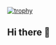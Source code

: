 [![trophy](https://github-profile-trophy.vercel.app/?username=Piyush-Kr11)](https://github.com/ryo-ma/github-profile-trophy)
## Hi there 👋

<!--
**Piyush-Kr11/Piyush-Kr11** is a ✨ _special_ ✨ repository because its `README.md` (this file) appears on your GitHub profile.

Here are some ideas to get you started:

- 🔭 I’m currently working on ...
- 🌱 I’m currently learning ...
- 👯 I’m looking to collaborate on ...
- 🤔 I’m looking for help with ...
- 💬 Ask me about ...
- 📫 How to reach me: ...
- 😄 Pronouns: ...
- ⚡ Fun fact: ...
-->
